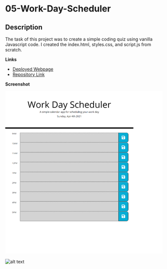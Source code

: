 # 05-Work-Day-Scheduler
## Description
The task of this project was to create a simple coding quiz using vanilla Javascript code.  I created the index.html, styles.css, and script.js from scratch.  

**Links**

* [Deployed Webpage](https://danringenbach.github.io/04-Code-Quiz/ "Deployed Webpage")
* [Repository Link](https://github.com/DanRingenbach/04-Code-Quiz "Repository Link")


**Screenshot**
 
 ![alt text](screenshot.png)
 
 ![alt text](screenshot2.png)